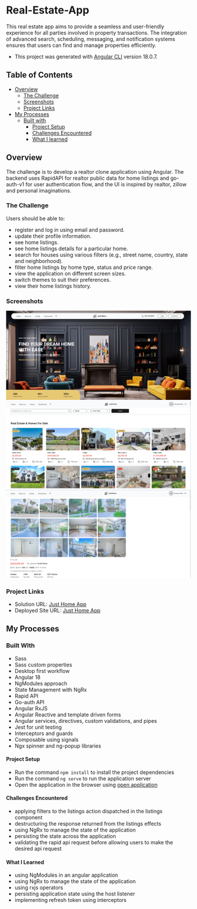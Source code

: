 # Real-Estate-App

This real estate app aims to provide a seamless and user-friendly experience for all parties involved in property transactions. The integration of advanced search, scheduling, messaging, and notification systems ensures that users can find and manage properties efficiently.

- This project was generated with [Angular CLI](https://github.com/angular/angular-cli) version 18.0.7.

## Table of Contents

- [Overview](#overview)
  - [The Challenge](#the-challenge)
  - [Screenshots](#screenshots)
  - [Project Links](#project-links)
- [My Processes](#my-processes)
  - [Built with](#built-with)
    - [Project Setup](#project-setup)
    - [Challenges Encountered](#challenges-encountered)
    - [What I learned](#what-i-learned)

## Overview

The challenge is to develop a realtor clone application using Angular. The backend uses RapidAPI for realtor public data for home listings and go-auth-v1 for user authentication flow, and the UI is inspired by realtor, zillow and personal imaginations.

### The Challenge

Users should be able to:

- register and log in using email and password.
- update their profile information.
- see home listings.
- see home listings details for a particular home.
- search for houses using various filters (e.g., street name, country, state and neighborhood).
- filter home listings by home type, status and price range.
- view the application on different screen sizes.
- switch themes to suit their preferences.
- view their home listings history.

### Screenshots

![](/home-page.png)
![](/listings-page.png)
![](/details-page.png)

### Project Links

- Solution URL: [Just Home App](https://github.com/asiedu-george/Real-Estate-App)
- Deployed Site URL: [Just Home App](https://just-home-george-app.vercel.app/)

## My Processes

### Built WIth

- Sass
- Sass custom properties
- Desktop first workflow
- Angular 18
- NgModules approach
- State Management with NgRx
- Rapid API
- Go-auth API
- Angular RxJS
- Angular Reactive and template driven forms
- Angular services, directives, custom validations, and pipes
- Jest for unit testing
- Interceptors and guards
- Composable using signals
- Ngx spinner and ng-popup libraries

#### Project Setup

- Run the command `npm install` to install the project dependencies
- Run the command `ng serve` to run the application server
- Open the application in the browser using [open application](http://localhost:4200/)

#### Challenges Encountered

- applying filters to the listings action dispatched in the listings component
- destructuring the response returned from the listings effects
- using NgRx to manage the state of the application
- persisting the state across the application
- validating the rapid api request before allowing users to make the desired api request

#### What I Learned

- using NgModules in an angular application
- using NgRx to manage the state of the application
- using rxjs operators
- persisting application state using the host listener
- implementing refresh token using interceptors
